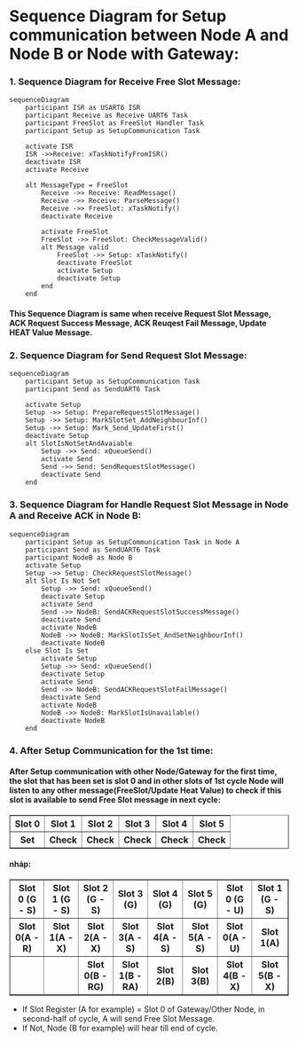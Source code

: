 # **Sequence Diagram for Setup communication between Node A and Node B or Node with Gateway:**

###  1. Sequence Diagram for Receive Free Slot Message:

```mermaid
sequenceDiagram
    participant ISR as USART6 ISR
    participant Receive as Receive UART6 Task
    participant FreeSlot as FreeSlot Handler Task
    participant Setup as SetupCommunication Task

    activate ISR
    ISR ->>Receive: xTaskNotifyFromISR()
    deactivate ISR
    activate Receive
    
    alt MessageType = FreeSlot
        Receive ->> Receive: ReadMessage()
        Receive ->> Receive: ParseMessage()
        Receive ->> FreeSlot: xTaskNotify()
        deactivate Receive
        
        activate FreeSlot
        FreeSlot ->> FreeSlot: CheckMessageValid()
        alt Message valid
            FreeSlot ->> Setup: xTaskNotify()
            deactivate FreeSlot
            activate Setup
            deactivate Setup
        end
    end
```
#### This Sequence Diagram is same when receive Request Slot Message, ACK Request Success Message, ACK Reuqest Fail Message, Update HEAT Value Message.

### 2. Sequence Diagram for Send Request Slot Message:

```mermaid
sequenceDiagram
    participant Setup as SetupCommunication Task
    participant Send as SendUART6 Task

    activate Setup
    Setup ->> Setup: PrepareRequestSlotMessage()
    Setup ->> Setup: MarkSlotSet_AddNeighbourInf()
    Setup ->> Setup: Mark_Send_UpdateFirst()
    deactivate Setup
    alt SlotIsNotSetAndAvaiable
        Setup ->> Send: xQueueSend()
        activate Send
        Send ->> Send: SendRequestSlotMessage()
        deactivate Send
    end
```

### 3. Sequence Diagram for Handle Request Slot Message in Node A and Receive ACK in Node B:
```mermaid
sequenceDiagram
    participant Setup as SetupCommunication Task in Node A
    participant Send as SendUART6 Task
    participant NodeB as Node B
    activate Setup
    Setup ->> Setup: CheckRequestSlotMessage()
    alt Slot Is Not Set
        Setup ->> Send: xQueueSend()
        deactivate Setup
        activate Send
        Send ->> NodeB: SendACKRequestSlotSuccessMessage()
        deactivate Send
        activate NodeB
        NodeB ->> NodeB: MarkSlotIsSet_AndSetNeighbourInf()
        deactivate NodeB
    else Slot Is Set
        activate Setup
        Setup ->> Send: xQueueSend()
        deactivate Setup
        activate Send
        Send ->> NodeB: SendACKRequestSlotFailMessage()
        deactivate Send
        activate NodeB
        NodeB ->> NodeB: MarkSlotIsUnavailable()
        deactivate NodeB
    end
```

### 4. After Setup Communication for the 1st time:
#### After Setup communication with other Node/Gateway for the first time, the slot that has been set is slot 0 and in other slots of 1st cycle Node will listen to any other message(FreeSlot/Update Heat Value) to check if this slot is available to send Free Slot message in next cycle:

<table border="1" cellspacing="0" cellpadding="5" style="text-align:center;">
  <tr>
    <th>Slot 0</th>
    <th>Slot 1</th>
    <th>Slot 2</th>
    <th>Slot 3</th>
    <th>Slot 4</th>
    <th>Slot 5</th>
  </tr>
  <tr>
    <th>Set</th>
    <th>Check</th>
    <th>Check</th>
    <th>Check</th>
    <th>Check</th>
    <th>Check</th>
  </tr>
</table>

#### nháp:
<table border="1" cellspacing="0" cellpadding="5" style="text-align:center;">
  <tr>
    <th>Slot 0 (G - S)</th>
    <th>Slot 1 (G - S)</th>
    <th>Slot 2 (G - S)</th>
    <th>Slot 3 (G)</th>
    <th>Slot 4 (G)</th>
    <th>Slot 5 (G)</th>
    <th>Slot 0 (G - U)</th>
    <th>Slot 1 (G - S)</th>
  </tr>
  <tr>
    <th>Slot 0(A - R)</th>
    <th>Slot 1(A - X)</th>
    <th>Slot 2(A - X)</th>
    <th>Slot 3(A - S)</th>
    <th>Slot 4(A - S)</th>
    <th>Slot 5(A - S)</th>
    <th>Slot 0(A - U)</th>
    <th>Slot 1(A)</th>
  </tr>
    <tr>
    <th> </th>
    <th> </th>
    <th>Slot 0(B - RG)</th>
    <th>Slot 1(B - RA)</th>
    <th>Slot 2(B)</th>
    <th>Slot 3(B)</th>
    <th>Slot 4(B - X)</th>
    <th>Slot 5(B - X)</th>
  </tr>
</table>

- If Slot Register (A for example) = Slot 0 of Gateway/Other Node, in second-half of cycle, A will send Free Slot Message.
- If Not, Node (B for example) will hear till end of cycle.